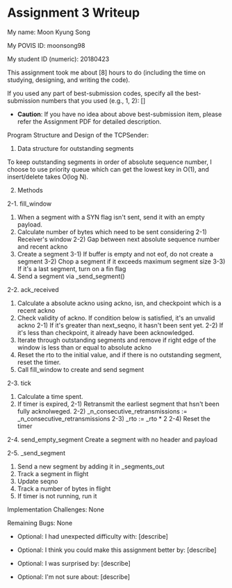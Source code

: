 Assignment 3 Writeup
=============

My name: Moon Kyung Song

My POVIS ID: moonsong98

My student ID (numeric): 20180423

This assignment took me about [8] hours to do (including the time on studying, designing, and writing the code).

If you used any part of best-submission codes, specify all the best-submission numbers that you used (e.g., 1, 2): []

- **Caution**: If you have no idea about above best-submission item, please refer the Assignment PDF for detailed description.

Program Structure and Design of the TCPSender:

1. Data structure for outstanding segments

To keep outstanding segments in order of absolute sequence number,
I choose to use priority queue which can get the lowest key in O(1), and insert/delete takes O(log N).

2. Methods

2-1. fill_window
1) When a segment with a SYN flag isn't sent, send it with an empty payload.
2) Calculate number of bytes which need to be sent considering
    2-1) Receiver's window
    2-2) Gap between next absolute sequence number and recent ackno
3) Create a segment
    3-1) If buffer is empty and not eof, do not create a segment
    3-2) Chop a segment if it exceeds maximum segment size
    3-3) If it's a last segment, turn on a fin flag
4) Send a segment via _send_segment()

2-2. ack_received
1) Calculate a absolute ackno using ackno, isn, and checkpoint which is a recent ackno
2)  Check validity of ackno. If condition below is satisfied, it's an unvalid ackno
    2-1) If it's greater than next_seqno, it hasn't been sent yet.
    2-2) If it's less than checkpoint, it already have been acknowledged.
3) Iterate through outstanding segments and remove if right edge of the window is less than or equal to absolute ackno
4) Reset the rto to the initial value, and if there is no outstanding segment, reset the timer.
5) Call fill_window to create and send segment

2-3. tick
1) Calculate a time spent.
2) If timer is expired,
    2-1) Retransmit the earliest segment that hsn't been fully acknolweged.
    2-2) _n_consecutive_retransmissions := _n_consecutive_retransmissions
    2-3) _rto := _rto * 2
    2-4) Reset the timer

2-4. send_empty_segment
Create a segment with no header and payload

2-5. _send_segment

1) Send a new segment by adding it in _segments_out
2) Track a segment in flight
3) Update seqno
4) Track a number of bytes in flight
5) If timer is not running, run it


Implementation Challenges:
None

Remaining Bugs:
None

- Optional: I had unexpected difficulty with: [describe]

- Optional: I think you could make this assignment better by: [describe]

- Optional: I was surprised by: [describe]

- Optional: I'm not sure about: [describe]
